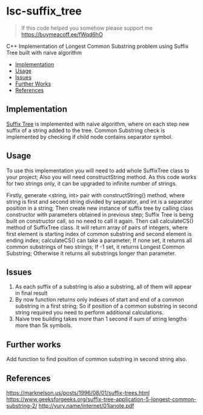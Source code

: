 # lsc-suffix_tree
>If this code helped you somehow please support me
><https://buymeacoff.ee/fWqd6hO>

C++ Implementation of Longest Common Substring problem using Suffix Tree built with naive algorithm

- [Implementation](#implementation)
- [Usage](#usage)
- [Issues](#issues)
- [Further Works](#further-work)
- [References](#references)

## Implementation
[Suffix Tree](https://en.wikipedia.org/wiki/Suffix_tree) is implemented with naive algorithm, where on each step new suffix of a string added to the tree.
Common Substring check is implemented by checking if child node contains separator symbol.

## Usage
To use this implementation you will need to add whole SuffixTree class to your project; Also you will need constructString method.
As this code works for two strings only, it can be upgraded to infinite number of strings.

Firstly, generate <string, int> pair with constructString() method, where string is first and second string divided by separator, and int is a separator position in a string;
Then create new instance of suffix tree by calling class constructor with parameters obtained in previous step;
Suffix Tree is being built on constructor call, so no need to call it again.
Then call calculateCS() method of SuffixTree class.
It will return array of pairs of integers, where first element is starting index of common substring and second element is ending index;
calculateCS() can take a parameter; If none set, it returns all common substrings of two strings; If -1 set, it returns Longest Common Substring; Otherwise it returns all substrings longer than parameter.

## Issues
1. As each suffix of a substring is also a substring, all of them will appear in final result
2. By now function returns only indexes of start and end of a common substring in a first string;
So if position of a common substring in second string required you need to perform additional calculations.
3. Naive tree building takes more than 1 second if sum of string lengths more than 5k symbols.

## Further works
Add function to find position of common substring in second string also.

## References
<https://marknelson.us/posts/1996/08/01/suffix-trees.html>
<https://www.geeksforgeeks.org/suffix-tree-application-5-longest-common-substring-2/>
<http://yury.name/internet/01ianote.pdf>
